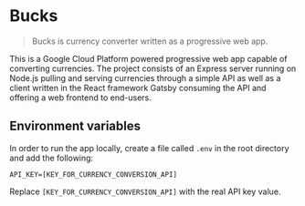 # Bucks

> Bucks is currency converter written as a progressive web app.

This is a Google Cloud Platform powered progressive web app capable of converting currencies. The project consists of an Express server running on Node.js pulling and serving currencies through a simple API as well as a client written in the React framework Gatsby consuming the API and offering a web frontend to end-users. 

## Environment variables

In order to run the app locally, create a file called `.env` in the root directory and add the following:

```text
API_KEY=[KEY_FOR_CURRENCY_CONVERSION_API]
```

Replace `[KEY_FOR_CURRENCY_CONVERSION_API]` with the real API key value.

